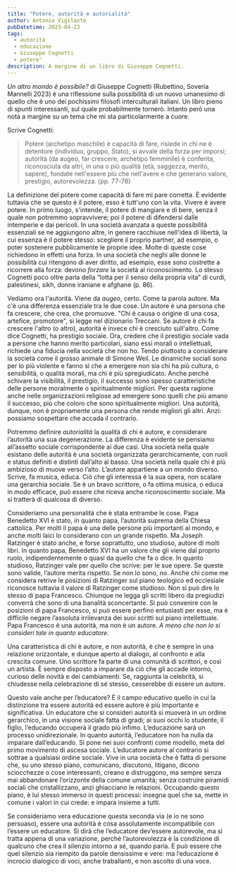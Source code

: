 ```yaml
---
title: "Potere, autorità e autorialità"
author: Antonio Vigilante
pubDatetime: 2023-04-23
tags: 
  - autorità
  - educazione
  - Giuseppe Cognetti
  - potere"
description: A margine di un libro di Giuseppe Cognetti.
---
```


_Un altro mondo è possibile?_ di Giuseppe Cognetti (Rubettino, Soveria Mannelli 2023) è una riflessione sulla possibilità di un nuovo umanesimo di quello che è uno dei pochissimi filosofi interculturali italiani. Un libro pieno di spunti interessanti, sul quale probabilmente tornerò. Intanto però una nota a margine su un tema che mi sta particolarmente a cuore.

Scrive Cognetti:

> Potere (archetipo maschile) è capacità di fare, risiede in chi ne è detentore (individuo, gruppo, Stato), si avvale della forza per imporsi; autorità (da augeo, far crescere, archetipo femminile) è conferita, riconosciuta da altri, in una o più qualità (età, saggezza, merito, sapere), fondate nell'essere più che nell'avere e che generano valore, prestigio, autorevolezza. (pp. 77-78)

La definizione del potere come capacità di fare mi pare corretta. È evidente tuttavia che se questo è il potere, esso è tutt'uno con la vita. Vivere è avere potere. In primo luogo, s'intende, il potere di mangiare e di bere, senza il quale non potremmo sopravvivere; poi il potere di difendersi dalle intemperie e dai pericoli. In una società avanzata a queste possibilità essenziali se ne aggiungono altre, in genere racchiuse nell'idea di libertà, la cui essenza è il potere stesso: scegliere il proprio partner, ad esempio, o poter sostenere pubblicamente le proprie idee. Molte di queste cose richiedono in effetti una forza. In una società che neghi alle donne le possibilità cui ritengono di aver diritto, ad esempio, esse sono costrette a ricorrere alla forza: devono _forzare_ la società al riconoscimento. Lo stesso Cognetti poco oltre parla della “lotta per il senso della propria vita” di curdi, palestinesi, sikh, donne iraniane e afghane (p. 86).

Vediamo ora l'autorità. Viene da _augeo_, certo. Come la parola autore. Ma c'è una differenza essenziale tra le due cose. Un autore è una persona che fa crescere, che crea, che promuove. "Chi è causa o origine di una cosa, artefice, promotore", si legge nel dizionario Treccani. Se autore è chi fa crescere l'altro (o altro), autorità è invece chi è cresciuto sull'altro. Come dice Cognetti, ha prestigio sociale. Ora, credere che il prestigio sociale vada a persone che hanno merito particolari, siano essi morali o intellettuali, richiede una fiducia nella società che non ho. Tendo piuttosto a considerare la società come il grosso animale di Simone Weil. Le dinamiche sociali sono per lo più violente e fanno sì che a emergere non sia chi ha più cultura, o sensibilità, o qualità morali, ma chi è più spregiudicato. Anche perché schivare la visibilità, il prestigio, il successo sono spesso caratteristiche delle persone moralmente o spiritualmente migliori. Per questa ragione anche nelle organizzazioni religiose ad emergere sono quelli che più amano il successo, più che coloro che sono spiritualmente migliori. Una autorità, dunque, non è propriamente una persona che rende migliori gli altri. Anzi: possiamo sospettare che accada il contrario.

Potremmo definire _autorialità_ la qualità di chi è autore, e considerare l’autorità una sua degenerazione. La differenza è evidente se pensiamo all’assetto sociale corrispondente ai due casi. Una società nella quale esistano delle autorità è una società organizzata gerarchicamente, con ruoli e status definiti e distinti dall’alto al basso. Una società nella quale chi è più ambizioso di muove verso l’alto. L’autore appartiene a un mondo diverso. Scrive, fa musica, educa. Ciò che gli interessa è la sua opera, non scalare una gerarchia sociale. Se è un bravo scrittore, o fa ottima musica, o educa in modo efficace, può essere che riceva anche riconoscimento sociale. Ma si tratterà di qualcosa di diverso.

Consideriamo una personalità che è stata entrambe le cose. Papa Benedetto XVI è stato, in quanto papa, l’autorità suprema della Chiesa cattolica. Per molti il papa è una delle persone più importanti al mondo, e anche molti laici lo considerano con un grande rispetto. Ma Joseph Ratzinger è stato anche, e forse soprattutto, uno studioso, autore di molti libri. In quanto papa, Benedetto XVI ha un valore che gli viene dal proprio ruolo, indipendentemente o quasi da quello che fa o dice. In quanto studioso, Ratzinger vale per quello che scrive: per le sue opere. Se queste sono valide, l’autore merita rispetto. Se non lo sono, no. Anche chi come me considera retrive le posizioni di Ratzinger sul piano teologico ed ecclesiale riconosce tuttavia il valore di Ratzinger come studioso. Non si può dire lo stesso di papa Francesco. Chiunque ne legga gli scritti libero da pregiudizi converrà che sono di una banalità sconcertante. Si può convenire con le posizioni di papa Francesco, si può essere perfino entusiasti per esse, ma è difficile negare l’assoluta irrilevanza dei suoi scritti sul piano intellettuale. Papa Francesco è una autorità, ma non è un autore. _A meno che non lo si consideri tale in quanto educatore._

Una caratteristica di chi è autore, e non autorità, è che è sempre in una relazione orizzontale, e dunque aperto al dialogo, al confronto e alla crescita comune. Uno scrittore fa parte di una comunità di scrittori, e così un artista. È sempre disposto a imparare da ciò che gli accade intorno, curioso delle novità e dei cambiamenti. Se, raggiunta la celebrità, si chiudesse nella celebrazione di sé stesso, cesserebbe di essere un autore.

Questo vale anche per l’educatore? È il campo educativo quello in cui la distinzione tra essere autorità ed essere autore è più importante e significativa. Un educatore che si consideri autorità si muoverà in un ordine gerarchico, in una visione sociale fatta di gradi; ai suoi occhi lo studente, il figlio, l’educando occuperà il grado più infimo. L’educazione sarà un processo unidirezionale. In quanto autorità, l’educatore non ha nulla da imparare dall’educando. Si pone nei suoi confronti come modello, meta del primo movimento di ascesa sociale. L’educatore autore al contrario si sottrae a qualsiasi ordine sociale. Vive in una società che è fatta di persone che, su uno stesso piano, comunicano, discutono, litigano, dicono sciocchezze o cose interessanti, creano e distruggono, ma sempre senza mai abbandonare l’orizzonte della comune umanità; senza costruire piramidi sociali che cristallizzano, anzi ghiacciano le relazioni. Occupando questo piano, è lui stesso immerso in questi processi: insegna quel che sa, mette in comune i valori in cui crede: e impara insieme a tutti.

Se consideriamo vera educazione questa seconda via (e io ne sono persuaso), essere una autorità è cosa assolutamente incompatibile con l’essere un educatore. Si dirà che l’educatore dev’essere autorevole, ma si tratta appena di una variazione, perché l’autorevolezza è la condizione di qualcuno che crea il silenzio intorno a sé, quando parla. E può essere che quel silenzio sia riempito da parole densissime e vere: ma l’educazione è incrocio dialogico di voci, anche traballanti, e non ascolto di una voce.

